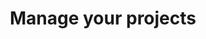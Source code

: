 ---
title: Manage your projects
layout: layouts/en/page-productor.njk
order: 3
tags:
 - productorEn
---